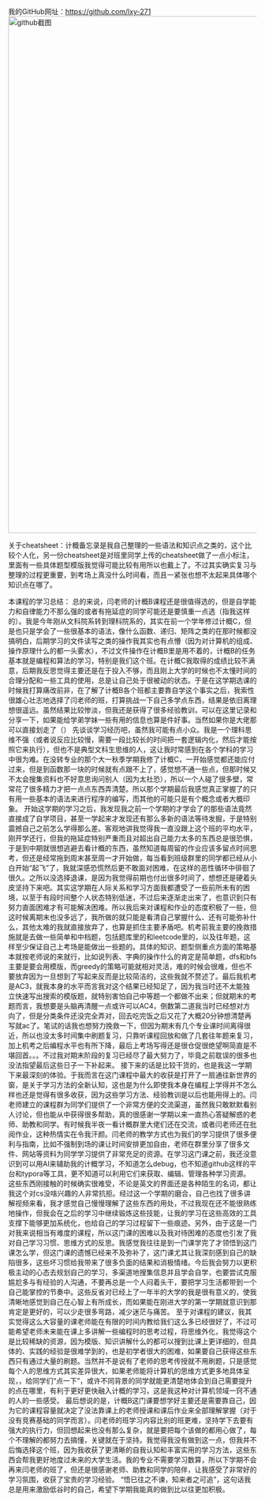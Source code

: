 我的GitHub网址：https://github.com/lxy-271
<img width="1048" alt="github截图" src="https://github.com/user-attachments/assets/c9597c8d-e881-4da3-85c7-bd95ba2df7a7" />

关于cheatsheet：计概备忘录是我自己整理的一些语法和知识点之类的，这个比较个人化，另一份cheatsheet是对班里同学上传的cheatsheet做了一点小标注，里面有一些具体题型模版我觉得可能比较有用所以也戴上了。不过其实确实复习与整理的过程更重要，到考场上真没什么时间看，而且一紧张也想不太起来具体哪个知识点在哪了。

本课程的学习总结：
    总的来说，闫老师的计概B课程还是很值得选的，但是自学能力和自律能力不那么强的或者有拖延症的同学可能还是要慎重一点选（指我这样的）。我是今年刚从文科院系转到理科院系的，其实在前一个学年修过计概C，但是也只是学会了一些很基本的语法，像什么函数、递归、矩阵之类的在那时候都没搞明白，后期学习的文件读写之类的操作我其实也有点懵（因为对计算机的组成、操作原理什么的都一头雾水），不过文件操作在计概B里是用不着的，计概B的任务基本就是编程和算法的学习，特别是我们这个班。在计概C我取得的成绩比较不满意，后期我反思觉得主要还是在于投入不够，而且刚上大学的时候也不太懂时间的合理分配和一些工具的使用，总是让自己处于很被动的状态。于是在这学期选课的时候我打算痛改前非，在了解了计概B各个班都主要靠自学这个事实之后，我索性很雄心壮志地选择了闫老师的班，打算挑战一下自己多学点东西，结果是依旧离理想很遥远。虽然结果比较惨淡，但我还是获得了很多经验教训，可以在这里记录和分享一下，如果能给学弟学妹一些有用的信息也算是件好事。当然如果你是大佬那可以直接划走了（）
    先谈谈学习经历吧，虽然我可能有点小众。我是一个理科思维不强（或者说反应比较慢，需要一段比较长的时间把一套逻辑内化，然后才能按照它来执行），但也不是典型文科生思维的人，这让我时常感到在各个学科的学习中很为难。在没转专业的那个大一秋季学期我修了计概C，一开始感觉都还能应付过来，但是到函数那一块的时候就有点跟不上了，感觉想不通一些点，但那时候又不太会搜集资料也不好意思询问别人（因为太社恐），所以一个人碰了很多壁，常常花了很多精力才把一点点东西弄清楚。所以那个学期最后我感觉真正掌握了的只有用一些基本的语法来进行程序的编写，而其他的可能只是有个概念或者大概印象。
    开始这学期的学习之后，我发现我之前一个学期的才学会了的那些语法竟然直接成了自学项目，甚至一学起来才发现还有那么多新的语法等待发掘，于是特别震撼自己之前怎么学得那么差。客观地讲我觉得我一直没跟上这个班的平均水平，刚开学还行，但我的拖延症特别严重而且对超出自己能力太多的东西总是很恐惧，于是到中期就很想逃避去看计概的东西，虽然知道每周留的作业应该多留点时间思考，但还是经常拖到周末甚至周一才开始做，每当看到班级群里的同学都已经从小白开始“起飞”了，我就深感恐慌然后更不敢面对困难，在这样的恶性循环中徘徊了很久。之所以没选择退课，是因为我觉得前期也付出很多时间了，想想还是硬着头皮坚持下来吧。其实这学期在人际关系和学习方面我都遭受了一些前所未有的困境，以至于有段时间整个人状态特别低迷，不过后来逐渐走出来了，也意识到只有努力直面困难才有可能解决困难。所以我后来对课程和作业的态度积极了一些，但这时候离期末也没多远了，我所做的就只能是看清自己掌握什么、还有可能弥补什么，其他太难的我就直接放弃了，也算是抓住主要矛盾吧。机考前我主要的挽救措施就是去做一些简单和中档题，包括题库里的和leetcode里的，以及往年题，这样至少保证自己上考场是能做出一些题的。具体的知识、题型侧重点方面的策略基本就按老师说的来就行，比如说列表、字典的操作什么的肯定是简单题，dfs和bfs主要是要会用模版，而greedy的策略可能就相对灵活，难的时候会很难，但也不要放弃因为一旦想到了写起来反而是比较简洁的，这些我就不赘述了。最后我机考是AC3，就我本身的水平而言我对这个结果已经知足了，因为我当时还不太能独立快速写出搜索的模版题，就特别害怕自己中等题一个都做不出来；但就期末的考题而言，我想要是头脑再清醒一点或许可以AC4，倒数第二道我当时已经想对方向了，但是分类条件还没完全弄对，回去吃完饭之后又花了大概20分钟想清楚再写就ac了。笔试的话我也想努力挽救一下，但因为期末有几个专业课时间离得很近，所以也没太多时间集中刷题复习，只靠听课程回放和做了几套往年题来复习，加上机考之后编程水平也有所下降，最后上考场写得还是很仓促很绝望啊简直是不堪回首。。。不过我对期末阶段的复习已经尽了最大努力了，毕竟之前耽误的很多也没法指望最后这些日子一下补起来。
    接下来的话是比较干货的，也是我这一学期下来最深刻的体验。于我而言在这门课程中最大的收获是打开了一扇通往新世界的窗，是关于学习方法的全新认知，这也是为什么即使我本身在编程上学得并不怎么样也还是觉得有很多收获，因为这些学习方法、经验教训是以后也能用得上的。闫老师建立的课程群为同学们提供了一个非常方便的交流渠道，虽然我只敢默默看别人讨论，但也能从中获得很多帮助，真的很感谢一学期以来一直热心答疑解惑的老师、助教和同学。有时候我半夜一看计概群里大佬们还在交流，或者闫老师还在批阅作业，这种热情实在令我汗颜。闫老师的教学方式也为我们的学习提供了很多便利与指南，比如不强制到场的课让时间安排更加自由，老师在群里分享了很多文件、网站等资料为同学学习提供了非常充足的资源。在学习这门课之前，我还没意识到可以用AI来辅助我的计概学习，不知道怎么debug，也不知道github这样的平台和typora等工具，更不知道可以利用它们来获取、编辑、管理各种学习资源。这些东西刚接触的时候确实很难受，不论是英文的界面还是各种陌生的名词，都让我这个对cs没啥兴趣的人非常抗拒。经过这一个学期的磨合，自己也找了很多讲解视频来看，我才感觉自己慢慢理解了这些东西的用处，不过我现在还不能很熟练地操作，但我会在之后的学习中继续锻炼这些技能，让我的学习在这些高效的工具支撑下能够更加系统化，也给自己的学习过程留下一些痕迹。另外，由于这是一门对我来说相当有难度的课程，所以这门课的困难以及我对待困难的态度也引发了我对自己学习习惯、思维方式的反思。我感觉我往往是到一门课学完了才领悟到这门课怎么学，但这门课的遗憾已经来不及弥补了，这门课尤其让我深刻感到自己的缺陷很多，这些坏习惯给我带来了很多负面的结果和消极情绪。今后我会努力以更积极主动的心态去规划自己的学习，多渠道地搜集信息并且学会自学，也要尝试克服尴尬多与有经验的人沟通，不要再总是一个人闷着头干，要把学习生活都带到一个自己能掌控的节奏中。这些反省对已经上了一年半的大学的我是很有意义的，使我清晰地感觉到自己在心智上有所成长，而如果能在刚进大学的第一学期就意识到那肯定是更好的，可以少走很多弯路，减少迷茫与痛苦。
    至于对课程的建议，我其实觉得这么大容量的课老师能在有限的时间内教给我们这么多已经很好了，不过可能希望老师未来能在课上多讲解一些编程时的思考过程，将思维外化，我觉得这个是比较稀缺的资源，因为模版、知识讲解什么的都可以搜到比课上更详细的，但具体的、实践的经验是很难学到的，也是初学者很大的困难，如果要自己获得这些东西只有通过大量的刷题。当然并不是说有了老师的思考传授就不用刷题，只是感觉每个人的思维方式其实差异很大，如果老师能将计算机的思维方式更多地具体呈现，，给同学们“点一下”，或许不同背景的同学就能更清楚地体会到自己需要提升的点在哪里，有利于更好更快融入计概的学习，这是我这种对计算机领域一窍不通的人的一些感受。
    最后想说的是，计概B这门课要想学好主要还是需要靠自己，因为它的课程容量就决定了没法靠课上的老师授课和课后作业来全部理解掌握（对于没有竞赛基础的同学而言）。闫老师的班学习内容比别的班更难，坚持学下去要有强大的执行力，但回想起来也没有那么复杂，就是要把每个该做的都用心做了，每个不理解的都努力去搞懂，关键就在于坚持。我觉得我没有做到这一点，但我并不后悔选择这个班，因为我收获了更清晰的自我认知和丰富实用的学习方法，这些东西会帮我更好地度过未来的大学生活。我的专业不需要学习数算，所以下学期不会再来闫老师的班了，但还是很感谢老师、助教和同学的陪伴，让我感受了非常好的学习氛围，收获了宝贵的学习经验。
    “悟已往之不谏，知来者之可追”，这句话我总是用来激励低谷时的自己，希望下学期我能真的做到比以往更加积极。
    
    

